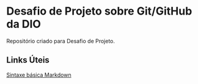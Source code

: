 # Desafio de Projeto sobre Git/GitHub da DIO
Repositório criado para Desafio de Projeto.

## Links Úteis
[Sintaxe básica Markdown](https://www.markdownguide.org/basic-syntax/)
